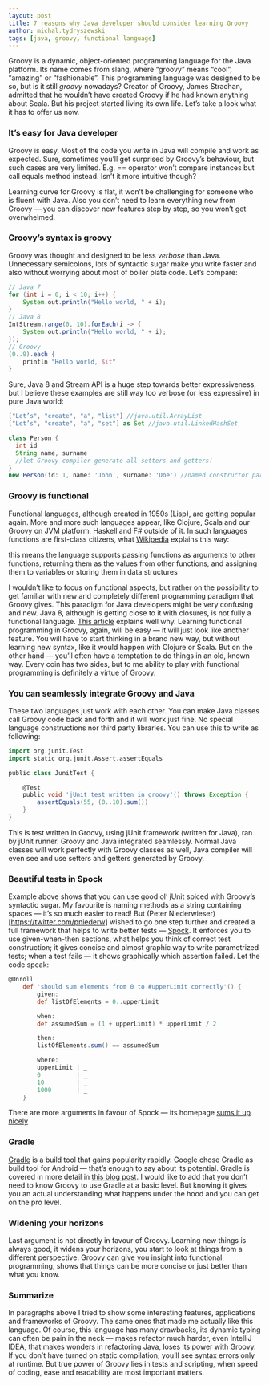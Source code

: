 ```yaml
---
layout: post
title: 7 reasons why Java developer should consider learning Groovy
author: michal.tydryszewski
tags: [java, groovy, functional language]
---
```


Groovy is a dynamic, object-oriented programming language for the Java platform. Its name comes
from slang, where “groovy” means “cool”, “amazing” or “fashionable”. This programming
language was designed to be so, but is it still *groovy* nowadays? Creator of Groovy,
James Strachan, admitted that he wouldn’t have created Groovy if he had known anything about Scala. But his project started living its own
life. Let’s take a look what it has to offer us now.

### It’s easy for Java developer
Groovy is easy. Most of the code you write in Java will compile and work as expected. Sure,
sometimes you’ll get surprised by Groovy’s behaviour, but such cases are very limited. E.g.
== operator won’t compare instances but call equals method instead. Isn’t it more intuitive though?

Learning curve for Groovy is flat, it won’t be challenging for someone who is fluent with Java.
Also you don’t need to learn everything new from Groovy — you can discover new features step by step,
so you won’t get overwhelmed.

### Groovy’s syntax is groovy
Groovy was thought and designed to be less *verbose* than Java. Unnecessary semicolons, lots of
syntactic sugar make you write faster and also without worrying about most of boiler plate code. Let’s
compare:

```groovy
// Java 7
for (int i = 0; i < 10; i++) {
    System.out.println("Hello world, " + i);
}
// Java 8
IntStream.range(0, 10).forEach(i -> {
    System.out.println("Hello world, " + i);
});
// Groovy
(0..9).each {
    println "Hello world, $it"
}
```
Sure, Java 8 and Stream API is a huge step towards better expressiveness, but I believe these examples
are still way too verbose (or less expressive) in pure Java world:
```groovy
["Let’s", "create", "a", "list"] //java.util.ArrayList
["Let’s", "create", "a", "set"] as Set //java.util.LinkedHashSet

class Person {
  int id
  String name, surname
  //let Groovy compiler generate all setters and getters!
}
new Person(id: 1, name: 'John', surname: 'Doe') //named constructor parameters, only for default constructor
```

### Groovy is functional
Functional languages, although created in 1950s (Lisp), are getting popular again. More and more such
languages appear, like Clojure, Scala and our Groovy on JVM platform, Haskell and F# outside of it.
In such languages functions are first-class citizens,
what [Wikipedia](http://en.wikipedia.org/wiki/First-class_function) explains this way:
>
this means the language supports passing functions as arguments to other functions, returning them as the
values from other functions, and assigning them to variables or storing them in data structures

I wouldn’t like to focus on functional aspects, but rather on the possibility to get familiar with new and completely
different programming paradigm that Groovy gives. This paradigm for Java developers might be very confusing and new.
Java 8, although is getting close to it with closures, is not fully a functional language.
[This article](http://www.beyondjava.net/blog/java-8-functional-programming-language/) explains well why.
Learning functional programming in Groovy, again, will be easy — it will just look like another feature. You will have
to start thinking in a brand new way, but without learning new syntax, like it would happen with Clojure or Scala.
But on the other hand — you’ll often have a temptation to do things in an old, known way. Every coin has two sides,
but to me ability to play with functional programming is definitely a virtue of Groovy.

### You can seamlessly integrate Groovy and Java
These two languages just work with each other. You can make Java classes call Groovy code back and forth and it will
work just fine. No special language constructions nor third party libraries. You can use this to write as following:

```groovy
import org.junit.Test
import static org.junit.Assert.assertEquals

public class JunitTest {

    @Test
    public void 'jUnit test written in groovy'() throws Exception {
        assertEquals(55, (0..10).sum())
    }
}
```
This is test written in Groovy, using jUnit framework (written for Java), ran by jUnit runner. Groovy and Java integrated
seamlessly. Normal Java classes will work perfectly with Groovy classes as well,  Java compiler will even see and use setters and getters
generated by Groovy.

### Beautiful tests in Spock
Example above shows that you can use good ol’ jUnit spiced with Groovy’s syntactic sugar. My favourite is naming
methods as a string containing spaces — it’s so much easier to read! But (Peter Niederwieser)[https://twitter.com/pniederw]
wished to go one step further and created a full framework that helps to write better tests — [Spock](http://spockframework.org).
It enforces you to use given-when-then sections, what helps you think of correct test construction; it gives concise and almost
graphic way to write parametrized tests; when a test fails — it shows graphically which assertion failed. Let the code speak:
```groovy
@Unroll
    def 'should sum elements from 0 to #upperLimit correctly'() {
        given:
        def listOfElements = 0..upperLimit

        when:
        def assumedSum = (1 + upperLimit) * upperLimit / 2

        then:
        listOfElements.sum() == assumedSum

        where:
        upperLimit | _
        0          | _
        10         | _
        1000       | _
    }
```
There are more arguments in favour of Spock — its homepage [sums it up nicely](https://code.google.com/p/spock/wiki/WhySpock)

### Gradle
[Gradle](http://gradle.org/) is a build tool that gains popularity rapidly. Google chose Gradle as build
tool for Android — that’s enough to say about its potential. Gradle is covered in more detail in
[this blog post](/Adopting-Gradle-at-allegro-pl-a-success-story.html). I would like to add that
you don’t need to know Groovy to use Gradle at a basic level. But knowing it gives you an actual understanding what
happens under the hood and you can get on the pro level.

### Widening your horizons
Last argument is not directly in favour of Groovy. Learning new things is always good, it widens your
horizons, you start to look at things from a different perspective. Groovy can give you insight into functional programming,
shows that things can be more concise or just better than what you know.

### Summarize
In paragraphs above I tried to show some interesting features, applications and frameworks of Groovy. The same ones that
made me actually like this language. Of course, this language has many drawbacks, its dynamic typing can often be pain in
the neck — makes refactor much harder, even IntelliJ IDEA, that makes wonders in refactoring Java, loses its power with Groovy.
If you don’t have turned on static compilation, you’ll see syntax errors only at runtime. But true power of Groovy lies in
tests and scripting, when speed of coding, ease and readability are most important matters.

